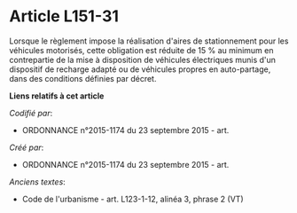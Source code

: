 # Article L151-31

Lorsque le règlement impose la réalisation d'aires de stationnement pour les véhicules motorisés, cette obligation est
réduite de 15 % au minimum en contrepartie de la mise à disposition de véhicules électriques munis d'un dispositif de
recharge adapté ou de véhicules propres en auto-partage, dans des conditions définies par décret.

**Liens relatifs à cet article**

_Codifié par_:

  - ORDONNANCE n°2015-1174 du 23 septembre 2015 - art.

_Créé par_:

  - ORDONNANCE n°2015-1174 du 23 septembre 2015 - art.

_Anciens textes_:

  - Code de l'urbanisme - art. L123-1-12, alinéa 3, phrase 2 (VT)
